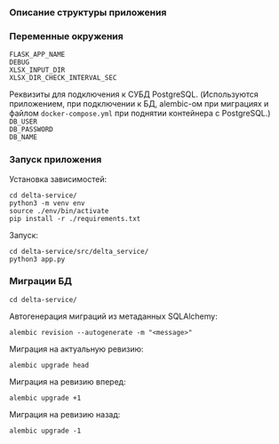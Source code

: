 ### Описание структуры приложения  



### Переменные окружения

`FLASK_APP_NAME`  
`DEBUG`  
`XLSX_INPUT_DIR`  
`XLSX_DIR_CHECK_INTERVAL_SEC`  

Реквизиты для подключения к СУБД PostgreSQL. (Используются приложением, при подключении к БД, alembic-ом при миграциях и файлом `docker-compose.yml` при поднятии контейнера с PostgreSQL.)  
`DB_USER`  
`DB_PASSWORD`  
`DB_NAME`  

### Запуск приложения

Установка зависимостей:

```
cd delta-service/
python3 -m venv env
source ./env/bin/activate
pip install -r ./requirements.txt
```

Запуск:  

```
cd delta-service/src/delta_service/
python3 app.py
```

### Миграции БД  

```
cd delta-service/
```

Автогенерация миграций из метаданных SQLAlchemy:  
```
alembic revision --autogenerate -m "<message>"
```  

Миграция на актуальную ревизию:  
```
alembic upgrade head
```  

Миграция на ревизию вперед:  
```
alembic upgrade +1
```  

Миграция на ревизию назад:  
```
alembic upgrade -1
```  
